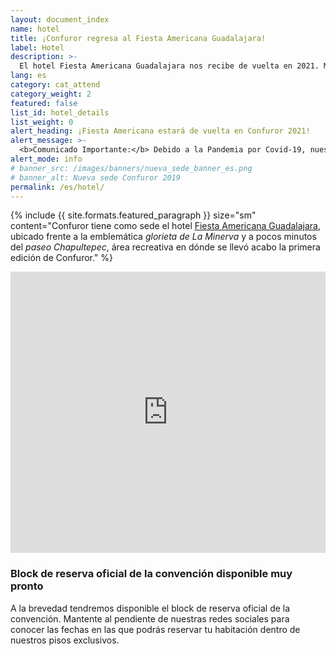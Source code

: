 ```yaml
---
layout: document_index
name: hotel
title: ¡Confuror regresa al Fiesta Americana Guadalajara!
label: Hotel
description: >-
  El hotel Fiesta Americana Guadalajara nos recibe de vuelta en 2021. Más detalles aquí.
lang: es
category: cat_attend
category_weight: 2
featured: false
list_id: hotel_details
list_weight: 0
alert_heading: ¡Fiesta Americana estará de vuelta en Confuror 2021!
alert_message: >-
  <b>Comunicado Importante:</b> Debido a la Pandemia por Covid-19, nuestro evento presencial se pospuso a 2021. Fiesta Americana Guadalajara nos espera de vuelta en Octubre del 2021 y tan pronto esté abierto el bloque de reservas oficiales para esas fechas, lo pondremos aquí.
alert_mode: info
# banner_src: /images/banners/nueva_sede_banner_es.png
# banner_alt: Nueva sede Confuror 2019
permalink: /es/hotel/
---
```


{%
  include {{ site.formats.featured_paragraph }}
  size="sm"
  content="Confuror tiene como sede el hotel <a href='https://www.fiestamericana.com/fiesta-americana-guadalajara' target='_blank'>Fiesta Americana Guadalajara</a>, ubicado frente a la emblemática <i>glorieta de La Minerva</i> y a pocos minutos del <i>paseo Chapultepec</i>, área recreativa en dónde se llevó acabo la primera edición de Confuror."
%}

<div class="container-overflow">
<iframe src="https://www.google.com/maps/embed?pb=!1m18!1m12!1m3!1d3732.902335815756!2d-103.39141904932883!3d20.673551986124092!2m3!1f0!2f0!3f0!3m2!1i1024!2i768!4f13.1!3m3!1m2!1s0x8428ae71e6b99a17%3A0x5185c5481c56db17!2sFiesta+Americana+Guadalajara!5e0!3m2!1ses-419!2smx!4v1545375492051" width="100%" height="450" frameborder="0" style="border:0" allowfullscreen></iframe>
</div>

### Block de reserva oficial de la convención disponible muy pronto

A la brevedad tendremos disponible el block de reserva oficial de la convención. Mantente al pendiente de nuestras redes sociales para conocer las fechas en las que podrás reservar tu habitación dentro de nuestros pisos exclusivos.